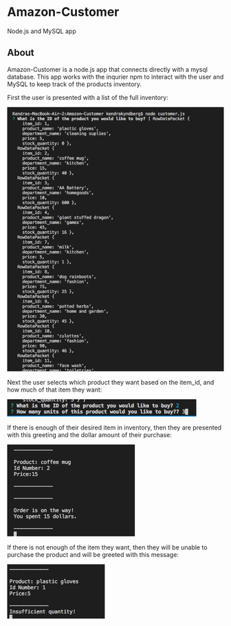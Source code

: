 # Amazon-Customer
Node.js and MySQL app

## About
Amazon-Customer is a node.js app that connects directly with a mysql database. This app works with the inqurier npm to interact with the user and MySQL to keep track of the products inventory. 


First the user is presented with a list of the full inventory:

![list of products](/images/1.png)

Next the user selects which product they want based on the item_id, and how much of that item they want:

![inquirer prompt: Which product and how many?](/images/2.png)

If there is enough of their desired item in inventory, then they are presented with this greeting and the dollar amount of their purchase:

![purchase successful](/images/3.png)

If there is not enough of the item they want, then they will be unable to purchase the product and will be greeted with this message:

![purchase unsuccessful](/images/4.png)

